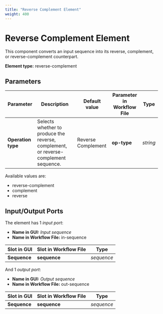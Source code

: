```yaml
---
title: "Reverse Complement Element"
weight: 400
---
```


# Reverse Complement Element

This component converts an input sequence into its reverse, complement, or reverse-complement counterpart.

**Element type:** reverse-complement

Parameters
----------

| Parameter        | Description                                                             | Default value          | Parameter in Workflow File | Type    |
|------------------|-------------------------------------------------------------------------|------------------------|----------------------------|---------|
| **Operation type** | Selects whether to produce the reverse, complement, or reverse-complement sequence. | Reverse Complement     | **op-type**                | _string_ |

Available values are:

- reverse-complement
- complement
- reverse

Input/Output Ports
------------------

The element has 1 _input port_:

- **Name in GUI:** _Input sequence_
- **Name in Workflow File:** in-sequence

| Slot in GUI | Slot in Workflow File | Type      |
|-------------|-----------------------|-----------|
| **Sequence**  | **sequence**            | _sequence_ |

And 1 _output port_:

- **Name in GUI:** _Output sequence_
- **Name in Workflow File:** out-sequence

| Slot in GUI | Slot in Workflow File | Type      |
|-------------|-----------------------|-----------|
| **Sequence**  | **sequence**            | _sequence_ |